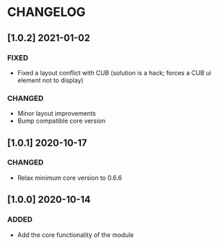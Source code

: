 # CHANGELOG

## [1.0.2] 2021-01-02

### FIXED

- Fixed a layout conflict with CUB (solution is a hack; forces a CUB ui element not to display)

### CHANGED

- Minor layout improvements
- Bump compatible core version

## [1.0.1] 2020-10-17

### CHANGED

- Relax minimum core version to 0.6.6

## [1.0.0] 2020-10-14

### ADDED

- Add the core functionality of the module
